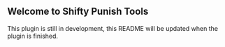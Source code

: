 ## Welcome to Shifty Punish Tools

This plugin is still in development, this README will be updated when the plugin is finished.
